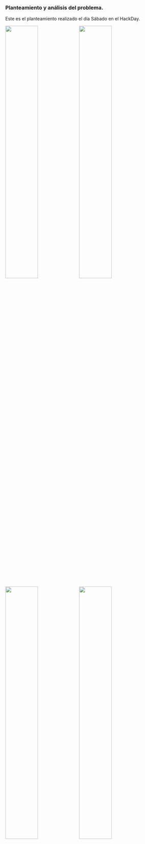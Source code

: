 ### Planteamiento y análisis del problema.

Este es el planteamiento realizado el día Sábado en el HackDay.

<img src="https://user-images.githubusercontent.com/9124597/44110066-5e40b1ca-9fc4-11e8-800b-233bd29c9cb9.jpg" width="45%"></img> 
<img src="https://user-images.githubusercontent.com/9124597/44110067-5e67d17e-9fc4-11e8-9bda-fd600bc20683.jpg" width="45%"></img> 
<img src="https://user-images.githubusercontent.com/9124597/44110068-5e8b5e50-9fc4-11e8-9ad7-0ad26501aeb6.jpg" width="45%"></img>
<img src="https://user-images.githubusercontent.com/9124597/44110069-5eb20d66-9fc4-11e8-8832-ee14c313ce51.jpg" width="45%"></img> 
